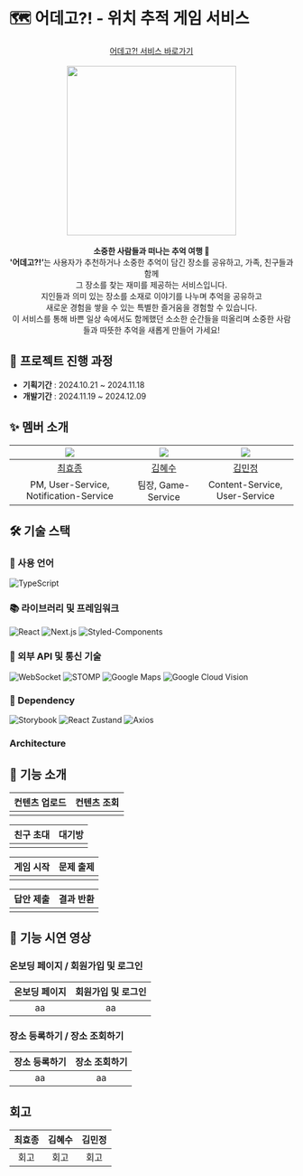 # 🗺️ 어데고?! - 위치 추적 게임 서비스

<div align=center>
  <a href="https://urdego.vercel.app/">어데고?! 서비스 바로가기</a><Br/><Br/>
  <img src="" width="300"><br/>
  <br/><strong> 소중한 사람들과 떠나는 추억 여행 🧳</strong><Br/>
  <strong>'어데고?!’</strong>는 사용자가 추천하거나 소중한 추억이 담긴 장소를 공유하고, 가족, 친구들과 함께 <br>그 장소를 찾는 재미를 제공하는 서비스입니다. <br>지인들과 의미 있는 장소를 소재로 이야기를 나누며 추억을 공유하고 <br>새로운 경험을 쌓을 수 있는  특별한 즐거움을 경험할 수 있습니다. <br> 이 서비스를 통해 바쁜 일상 속에서도 함께했던 소소한 순간들을 떠올리며 소중한 사람들과 따뜻한 추억을 새롭게 만들어 가세요!
</div>

## 📅 프로젝트 진행 과정

- **기획기간** : 2024.10.21 ~ 2024.11.18
- **개발기간** : 2024.11.19 ~ 2024.12.09

## ✨ 멤버 소개

| <img src="https://github.com/bluedog129.png" > | <img src="https://github.com/aaahyesu.png" > | <img src="https://github.com/minjeongss.png" > |
| :--------------------------------------------: | :------------------------------------------: | :--------------------------------------------: |
|    [최효종](https://github.com/bluedog129)     |     [김혜수](https://github.com/kod0751)     |    [김민정](https://github.com/minjeongss)     |
|     PM, User-Service, Notification-Service     |              팀장, Game-Service              |         Content-Service, User-Service          |

## 🛠 기술 스택

### 💬 사용 언어

![TypeScript](https://img.shields.io/badge/TypeScript-3178C6?style=for-the-badge&logo=typescript&logoColor=white)

### 📚 라이브러리 및 프레임워크

![React](https://img.shields.io/badge/React-61DAFB?style=for-the-badge&logo=react&logoColor=white)
![Next.js](https://img.shields.io/badge/Next.js-000000?style=for-the-badge&logo=next.js&logoColor=white)
![Styled-Components](https://img.shields.io/badge/Styled_Components-DB7093?style=for-the-badge&logo=styled-components&logoColor=white)

### 📡 외부 API 및 통신 기술

![WebSocket](https://img.shields.io/badge/WebSocket-000000?style=for-the-badge&logo=websocket&logoColor=white)
![STOMP](https://img.shields.io/badge/STOMP-009688?style=for-the-badge&logo=stomp&logoColor=white)
![Google Maps](https://img.shields.io/badge/Google_Maps-4285F4?style=for-the-badge&logo=google-maps&logoColor=white)
![Google Cloud Vision](https://img.shields.io/badge/Google_Cloud_Vision-4285F4?style=for-the-badge&logo=google-cloud&logoColor=white)

### 🔗 Dependency

![Storybook](https://img.shields.io/badge/Storybook-FF4785?style=for-the-badge&logo=storybook&logoColor=white)
![React Zustand](https://img.shields.io/badge/Zustand-000000?style=for-the-badge&logo=react&logoColor=white)
![Axios](https://img.shields.io/badge/Axios-5A29E4?style=for-the-badge&logo=axios&logoColor=white)

### Architecture

## 🎯 기능 소개

| 컨텐츠 업로드 | 컨텐츠 조회 |
| :-----------: | :---------: |
|               |             |

| 친구 초대 | 대기방 |
| :-------: | :----: |
|           |        |

| 게임 시작 | 문제 출제 |
| :-------: | :-------: |
|           |           |

| 답안 제출 | 결과 반환 |
| :-------: | :-------: |
|           |           |

## 🚀 기능 시연 영상

### 온보딩 페이지 / 회원가입 및 로그인

| 온보딩 페이지 | 회원가입 및 로그인 |
| :-----------: | :----------------: |
|      aa       |         aa         |

### 장소 등록하기 / 장소 조회하기

| 장소 등록하기 | 장소 조회하기 |
| :-----------: | :-----------: |
|      aa       |      aa       |

## 회고

| 최효종 | 김혜수 | 김민정 |
| :----: | :----: | :----: |
|  회고  |  회고  |  회고  |
